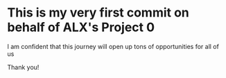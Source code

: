 # This is my very first commit on behalf of ALX's Project 0

I am confident that this journey will open up tons of opportunities for all of us

Thank you!

